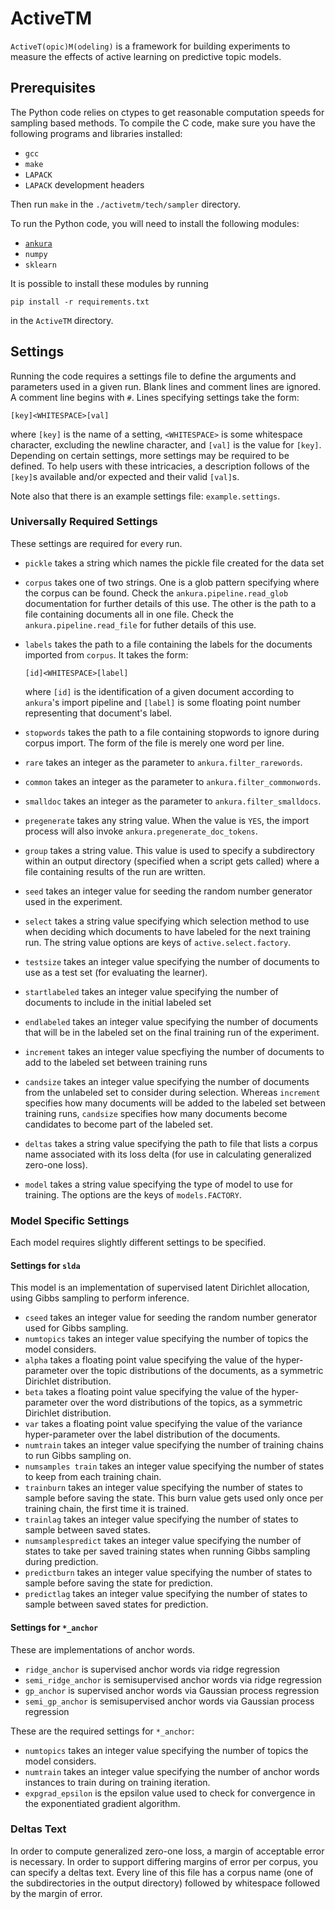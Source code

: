 # ActiveTM

`ActiveT(opic)M(odeling)` is a framework for building experiments to measure the
effects of active learning on predictive topic models.

## Prerequisites

The Python code relies on ctypes to get reasonable computation speeds for
sampling based methods.  To compile the C code, make sure you have the following
programs and libraries installed:

* `gcc`
* `make`
* `LAPACK`
* `LAPACK` development headers

Then run `make` in the `./activetm/tech/sampler` directory.

To run the Python code, you will need to install the following modules:

* [`ankura`](https://github.com/jlund3/ankura)
* `numpy`
* `sklearn`

It is possible to install these modules by running

```
pip install -r requirements.txt
```

in the `ActiveTM` directory.

## Settings

Running the code requires a settings file to define the arguments and parameters
used in a given run.  Blank lines and comment lines are ignored.  A comment line
begins with `#`.  Lines specifying settings take the form:

```
[key]<WHITESPACE>[val]
```

where `[key]` is the name of a setting, `<WHITESPACE>` is some whitespace
character, excluding the newline character, and `[val]` is the value for
`[key]`.  Depending on certain settings, more settings may be required to be
defined.  To help users with these intricacies, a description follows of the
`[key]`s available and/or expected and their valid `[val]`s.

Note also that there is an example settings file:  `example.settings`.

### Universally Required Settings

These settings are required for every run.

* `pickle` takes a string which names the pickle file created for the data set
* `corpus` takes one of two strings.  One is a glob pattern specifying where the
  corpus can be found.  Check the `ankura.pipeline.read_glob` documentation for
  further details of this use.  The other is the path to a file containing
  documents all in one file.  Check the `ankura.pipeline.read_file` for futher
  details of this use.
* `labels` takes the path to a file containing the labels for the documents
  imported from `corpus`.  It takes the form:

    ```
    [id]<WHITESPACE>[label]
    ```

  where `[id]` is the identification of a given document according to `ankura`'s
  import pipeline and `[label]` is some floating point number representing that
  document's label.
* `stopwords` takes the path to a file containing stopwords to ignore during
  corpus import.  The form of the file is merely one word per line.
* `rare` takes an integer as the parameter to `ankura.filter_rarewords`.
* `common` takes an integer as the parameter to `ankura.filter_commonwords`.
* `smalldoc` takes an integer as the parameter to `ankura.filter_smalldocs`.
* `pregenerate` takes any string value.  When the value is `YES`, the import
  process will also invoke `ankura.pregenerate_doc_tokens`.
* `group` takes a string value.  This value is used to specify a subdirectory
  within an output directory (specified when a script gets called) where a file
  containing results of the run are written.
* `seed` takes an integer value for seeding the random number generator used in
  the experiment.
* `select` takes a string value specifying which selection method to use when
  deciding which documents to have labeled for the next training run.  The
  string value options are keys of `active.select.factory`.
* `testsize` takes an integer value specifying the number of documents to use as
  a test set (for evaluating the learner).
* `startlabeled` takes an integer value specifying the number of documents to
  include in the initial labeled set
* `endlabeled` takes an integer value specifying the number of documents that
  will be in the labeled set on the final training run of the experiment.
* `increment` takes an integer value specfiying the number of documents to add
  to the labeled set between training runs
* `candsize` takes an integer value specifying the number of documents from the
  unlabeled set to consider during selection.  Whereas `increment` specifies how
  many documents will be added to the labeled set between training runs,
  `candsize` specifies how many documents become candidates to become part of
  the labeled set.
* `deltas` takes a string value specifying the path to  file that lists a corpus
  name associated with its loss delta (for use in calculating generalized
  zero-one loss).
* `model` takes a string value specifying the type of model to use for training.
  The options are the keys of `models.FACTORY`.

### Model Specific Settings

Each model requires slightly different settings to be specified.

#### Settings for `slda`

This model is an implementation of supervised latent Dirichlet allocation, using
Gibbs sampling to perform inference.

* `cseed` takes an integer value for seeding the random number generator used
  for Gibbs sampling.
* `numtopics` takes an integer value specifying the number of topics the model
  considers.
* `alpha` takes a floating point value specifying the value of the
  hyper-parameter over the topic distributions of the documents, as a symmetric
  Dirichlet distribution.
* `beta` takes a floating point value specifying the value of the
  hyper-parameter over the word distributions of the topics, as a symmetric
  Dirichlet distribution.
* `var` takes a floating point value specifying the value of the variance
  hyper-parameter over the label distribution of the documents.
* `numtrain` takes an integer value specifying the number of training chains to
  run Gibbs sampling on.
* `numsamples train` takes an integer value specifying the number of states to
  keep from each training chain.
* `trainburn` takes an integer value specifying the number of states to sample
  before saving the state.  This burn value gets used only once per training
  chain, the first time it is trained.
* `trainlag` takes an integer value specifying the number of states to sample
  between saved states.
* `numsamplespredict` takes an integer value specifying the number of states to
  take per saved training states when running Gibbs sampling during prediction.
* `predictburn` takes an integer value specifying the number of states to sample
  before saving the state for prediction.
* `predictlag` takes an integer value specifying the number of states to sample
  between saved states for prediction.

#### Settings for `*_anchor`

These are implementations of anchor words.
* `ridge_anchor` is supervised anchor words via ridge regression
* `semi_ridge_anchor` is semisupervised anchor words via ridge regression
* `gp_anchor` is supervised anchor words via Gaussian process regression
* `semi_gp_anchor` is semisupervised anchor words via Gaussian process regression

These are the required settings for `*_anchor`:
* `numtopics` takes an integer value specifying the number of topics the model
  considers.
* `numtrain` takes an integer value specifying the number of anchor words
  instances to train during on training iteration.
* `expgrad_epsilon` is the epsilon value used to check for convergence in the
  exponentiated gradient algorithm.

### Deltas Text

In order to compute generalized zero-one loss, a margin of acceptable error is
necessary.  In order to support differing margins of error per corpus, you can
specify a deltas text.  Every line of this file has a corpus name (one of the
subdirectories in the output directory) followed by whitespace followed by the
margin of error.
